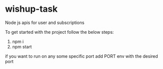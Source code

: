 # wishup-task
Node js apis for user and subscriptions

To get started with the project follow the below steps:

  1. npm i
  2. npm start
  
  
  if you want to run on any some specific port add PORT env with the desired port
